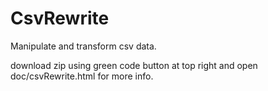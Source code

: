 # CsvRewrite

Manipulate and transform csv data.

download zip using green code button at top right and open
doc/csvRewrite.html for more info.
